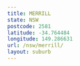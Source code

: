 ```yaml
---
title: MERRILL
state: NSW
postcode: 2581
latitude: -34.764484
longitude: 149.286631
url: /nsw/merrill/
layout: suburb
---
```

